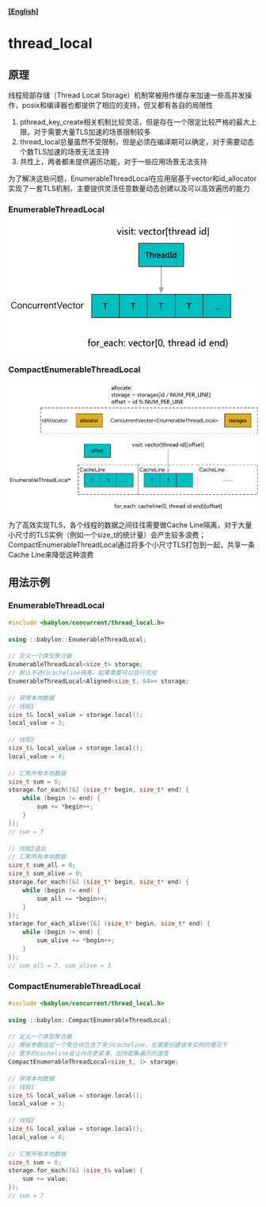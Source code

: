 **[[English]](thread_local.en.md)**

# thread_local

## 原理

线程局部存储（Thread Local Storage）机制常被用作缓存来加速一些高并发操作，posix和编译器也都提供了相应的支持，但又都有各自的局限性

1. pthread_key_create相关机制比较灵活，但是存在一个限定比较严格的最大上限，对于需要大量TLS加速的场景限制较多
2. thread_local总量虽然不受限制，但是必须在编译期可以确定，对于需要动态个数TLS加速的场景无法支持
3. 共性上，两者都未提供遍历功能，对于一些应用场景无法支持

为了解决这些问题，EnumerableThreadLocal在应用层基于vector和id_allocator实现了一套TLS机制，主要提供灵活任意数量动态创建以及可以高效遍历的能力

### EnumerableThreadLocal

![](images/thread_local.png)

### CompactEnumerableThreadLocal

![](images/compact_thread_local.png)

为了高效实现TLS，各个线程的数据之间往往需要做Cache Line隔离，对于大量小尺寸的TLS实例（例如一个size_t的统计量）会产生较多浪费；CompactEnumerableThreadLocal通过将多个小尺寸TLS打包到一起，共享一条Cache Line来降低这种浪费

## 用法示例

### EnumerableThreadLocal

```c++
#include <babylon/concurrent/thread_local.h>

using ::babylon::EnumerableThreadLocal;

// 定义一个类型聚合器
EnumerableThreadLocal<size_t> storage;
// 默认不进行cacheline隔离，如果需要可以自行完成
EnumerableThreadLocal<Aligned<size_t, 64>> storage;

// 获得本地数据
// 线程1
size_t& local_value = storage.local();
local_value = 3;

// 线程2
size_t& local_value = storage.local();
local_value = 4;

// 汇聚所有本地数据
size_t sum = 0;
storage.for_each([&] (size_t* begin, size_t* end) {
    while (begin != end) {
        sum += *begin++;
    }
});
// sum = 7

// 线程2退出
// 汇聚所有本地数据
size_t sum_all = 0;
size_t sum_alive = 0;
storage.for_each([&] (size_t* begin, size_t* end) {
    while (begin != end) {
        sum_all += *begin++;
    }
});
storage.for_each_alive([&] (size_t* begin, size_t* end) {
    while (begin != end) {
        sum_alive += *begin++;
    }
});
// sum_all = 7, sum_alive = 3
```

### CompactEnumerableThreadLocal

```c++
#include <babylon/concurrent/thread_local.h>

using ::babylon::CompactEnumerableThreadLocal;

// 定义一个类型聚合器
// 模板参数指定一个聚合块包含了多少cacheline，在需要创建很多实例的情况下
// 更多的cacheline会让内存更紧凑，加快密集遍历的速度
CompactEnumerableThreadLocal<size_t, 1> storage;

// 获得本地数据
// 线程1
size_t& local_value = storage.local();
local_value = 3;

// 线程2
size_t& local_value = storage.local();
local_value = 4;

// 汇聚所有本地数据
size_t sum = 0;
storage.for_each([&] (size_t& value) {
    sum += value;
});
// sum = 7
```
